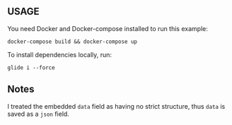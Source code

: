 ## USAGE

You need Docker and Docker-compose installed to run this example:

```
docker-compose build && docker-compose up
```

To install dependencies locally, run:

```
glide i --force
```

## Notes

I treated the embedded `data` field as having no strict structure, thus `data` is saved as a `json` field.
